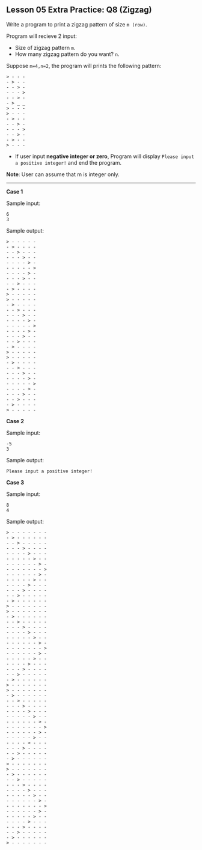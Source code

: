 ## Lesson 05 Extra Practice: Q8 (Zigzag)

Write a program to print a zigzag pattern of size `m (row)`.

Program will recieve 2 input:

* Size of zigzag pattern `m`.
* How many zigzag pattern do you want? `n`.

Suppose `m=4,n=2`, the program will prints the following pattern:

```
> - - -
- > - -
- - > -
- - - > 
- - > -
- > _ _
> - - -
> - - -
- > - -
- - > -
- - - >
- - > -
- > - -
> - - -
```

* If user input **negative integer or zero**, Program will display `Please input a positive integer!` and end the program.

**Note**: User can assume that m is integer only.

<hr>

**Case 1**

Sample input:
```
6
3
```
Sample output:
```
> - - - - -
- > - - - -
- - > - - -
- - - > - - 
- - - - > -
- - - - - >
- - - - > - 
- - - > - -
- - > - - -
- > - - - -
> - - - - -
> - - - - -
- > - - - -
- - > - - -
- - - > - - 
- - - - > -
- - - - - >
- - - - > - 
- - - > - -
- - > - - -
- > - - - -
> - - - - -
> - - - - -
- > - - - -
- - > - - -
- - - > - - 
- - - - > -
- - - - - >
- - - - > - 
- - - > - -
- - > - - -
- > - - - -
> - - - - -
```

**Case 2**

Sample input:
```
-5
3
```
Sample output:
```
Please input a positive integer!
```

**Case 3**

Sample input:
```
8
4
```
Sample output:
```
> - - - - - - - 
- > - - - - - - 
- - > - - - - - 
- - - > - - - - 
- - - - > - - - 
- - - - - > - - 
- - - - - - > - 
- - - - - - - > 
- - - - - - > - 
- - - - - > - - 
- - - - > - - - 
- - - > - - - - 
- - > - - - - - 
- > - - - - - - 
> - - - - - - - 
> - - - - - - - 
- > - - - - - - 
- - > - - - - - 
- - - > - - - - 
- - - - > - - - 
- - - - - > - - 
- - - - - - > - 
- - - - - - - > 
- - - - - - > - 
- - - - - > - - 
- - - - > - - - 
- - - > - - - - 
- - > - - - - - 
- > - - - - - - 
> - - - - - - - 
> - - - - - - - 
- > - - - - - - 
- - > - - - - - 
- - - > - - - - 
- - - - > - - - 
- - - - - > - - 
- - - - - - > - 
- - - - - - - > 
- - - - - - > - 
- - - - - > - - 
- - - - > - - - 
- - - > - - - - 
- - > - - - - - 
- > - - - - - - 
> - - - - - - - 
> - - - - - - - 
- > - - - - - - 
- - > - - - - - 
- - - > - - - - 
- - - - > - - - 
- - - - - > - - 
- - - - - - > - 
- - - - - - - > 
- - - - - - > - 
- - - - - > - - 
- - - - > - - - 
- - - > - - - - 
- - > - - - - - 
- > - - - - - - 
> - - - - - - -
```
